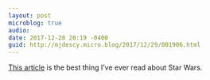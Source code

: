 ```yaml
---
layout: post
microblog: true
audio: 
date: 2017-12-28 20:19 -0400
guid: http://mjdescy.micro.blog/2017/12/29/001906.html
---
```

[This article](http://dresdencodak.tumblr.com/post/168899627676/rey-rose-and-revolution-the-last-jedi-review) is the best thing I’ve ever read about Star Wars.
